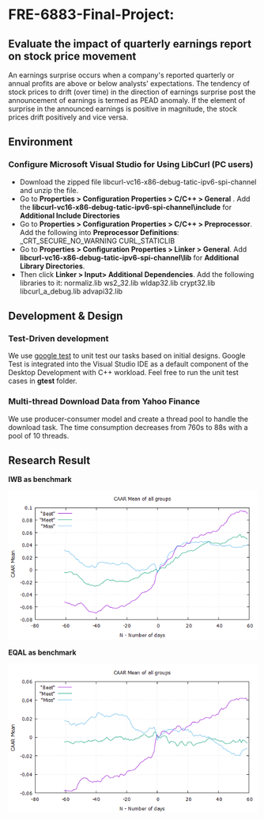 # FRE-6883-Final-Project: 
## Evaluate the impact of quarterly earnings report on stock price movement
An earnings surprise occurs when a company's reported quarterly or annual profits are above or below analysts' expectations. The tendency of stock prices to drift (over time) in the direction of earnings surprise post the announcement of earnings is termed as PEAD anomaly. If the element of surprise in the announced earnings is positive in magnitude, the stock prices drift positively and vice versa.

## Environment 
### Configure Microsoft Visual Studio for Using LibCurl (PC users)
- Download the zipped file libcurl-vc16-x86-debug-tatic-ipv6-spi-channel and unzip the file.
- Go to **Properties > Configuration Properties > C/C++ > General** . Add the **libcurl-vc16-x86-debug-tatic-ipv6-spi-channel\include** for **Additional Include Directories**
- Go to **Properties > Configuration Properties > C/C++ > Preprocessor**. Add the
following into **Preprocessor Definitions**:
    _CRT_SECURE_NO_WARNING
    CURL_STATICLIB
- Go to **Properties > Configuration Properties > Linker > General**. Add **libcurl-vc16-x86-debug-tatic-ipv6-spi-channel\lib** for **Additional Library
Directories**.
- Then click **Linker > Input> Additional Dependencies**. Add the following libraries to it:
normaliz.lib
ws2_32.lib
wldap32.lib
crypt32.lib
libcurl_a_debug.lib
advapi32.lib



## Development & Design
### Test-Driven development
We use [google test](https://github.com/google/googletest) to unit test our tasks based on initial designs. Google Test is integrated into the Visual Studio IDE as a default component of the Desktop Development with C++ workload. Feel free to run the unit test cases in **gtest** folder.

### Multi-thread Download Data from Yahoo Finance
We use producer-consumer model and create a thread pool to handle the download task. The time consumption decreases from 760s to 88s with a pool of 10 threads. 


## Research Result
**IWB as benchmark**

![result](result_IWB.png)

**EQAL as benchmark**

![result](result_EQAL.png)